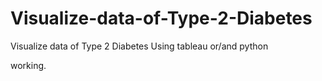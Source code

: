 # Visualize-data-of-Type-2-Diabetes
Visualize data of Type 2 Diabetes Using tableau or/and python

working.

